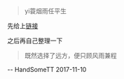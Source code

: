 >yi蓑烟雨任平生

先给上[链接](https://www.cnblogs.com/tugenhua0707/p/5198407.html#_labe8)

之后再自己整理一下



>既然选择了远方，便只顾风雨兼程

-- HandSomeTT 2017-11-10